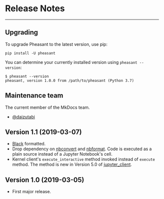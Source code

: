 # Release Notes

---

## Upgrading

To upgrade Pheasant to the latest version, use pip:

~~~
pip install -U pheasant
~~~

You can determine your currently installed version using `pheasant --version`:

~~~
$ pheasant --version
pheasant, version 1.0.0 from /path/to/pheasant (Python 3.7)
~~~

## Maintenance team

The current member of the MkDocs team.

* [@daizutabi](https://github.com/daizutabi/)

## Version 1.1 (2019-03-07)

* [Black](https://github.com/ambv/black) formatted.
* Drop dependency on [nbconvert](https://nbconvert.readthedocs.io/en/latest/) and [nbformat](https://nbformat.readthedocs.io/en/latest/). Code is executed as a plain source instead of a Jupyter Notebook's cell.
* Kernel client's `execute_interactive` method invoked instead of `execute` method. The method is new in Version 5.0 of [jupyter_client](https://jupyter-client.readthedocs.io/en/stable/index.html).

## Version 1.0 (2019-03-05)

* First major release.
